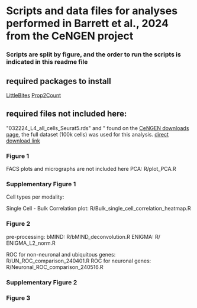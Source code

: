 # Scripts and data files for analyses performed in Barrett et al., 2024 from the CeNGEN project

### Scripts are split by figure, and the order to run the scripts is indicated in this readme file

## required packages to install
[LittleBites](https://github.com/alecbarrett/LittleBites)
[Prop2Count](https://github.com/alecbarrett/Prop2Count)

## required files not included here:

"032224_L4_all_cells_Seurat5.rds" and " found on the [CeNGEN downloads page](https://www.cengen.org/downloads/), the full dataset (100k cells) was used for this analysis. [direct download link](https://cengen.org/storage/032224_L4_all_cells_Seurat5.rds)

### Figure 1

FACS plots and micrographs are not included here
PCA: R/plot_PCA.R

### Supplementary Figure 1

Cell types per modality:

Single Cell - Bulk Correlation plot: R/Bulk_single_cell_correlation_heatmap.R

### Figure 2

pre-processing:
    bMIND: R/bMIND_deconvolution.R
    ENIGMA: R/ ENIGMA_L2_norm.R

ROC for non-neuronal and ubiquitous genes: R/UN_ROC_comparison_240401.R
ROC for neuronal genes: R/Neuronal_ROC_comparison_240516.R

### Supplementary Figure 2

### Figure 3


